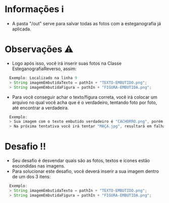 # Informações :information_source:

- A pasta "/out" serve para salvar todas as fotos com a esteganografia já aplicada.

# Observações :warning:
- Logo após isso, você irá inserir suas fotos na Classe EsteganografiaReverso, assim:
```java
  Exemplo: Localizado na linha 9
  > String imagemEmbutidaTexto = pathIn + "TEXTO-EMBUTIDO.png";
  > String imagemEmbutidaFigura = pathIn + "FIGURA-EMBUTIDA.png";
```

- Para você conseguir achar o texto/figura correta, você irá colocar um arquivo no qual você acha que é o verdadeiro, tentando foto por foto, até encontrar a verdadeira.
```java
  Exemplo: 
  > Sua imagem com o texto embutido verdadeiro é "CACHORRO.png", porém você colocou um outro arquivo: "CASA.jpg". resultará em falha.
  > Na próxima tentativa você irá tentar "MAÇA.jpg", resultará em falha novamente, até que você insira "CACHORRO.png".
```

# Desafio :bangbang:

- Seu desafio é desvendar quais são as fotos, textos e ícones estão escondidas nas imagens.
- Para solucionar este desafio, você deverá inserir a sua imagem dentro de um dos 3 itens: 
```java
  Exemplo:
  > String imagemEmbutidaTexto = pathIn + "TEXTO-EMBUTIDO.png";
  > String imagemEmbutidaFigura = pathIn + "FIGURA-EMBUTIDA.png";
```
